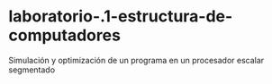 # laboratorio-.1-estructura-de-computadores
Simulación y optimización de un programa en un procesador escalar segmentado
